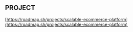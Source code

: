 ## PROJECT

[https://roadmap.sh/projects/scalable-ecommerce-platform](https://roadmap.sh/projects/scalable-ecommerce-platform)
